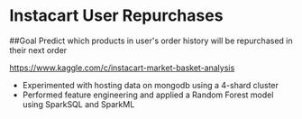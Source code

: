 Instacart User Repurchases
=======================

##Goal
Predict which products in user's order history will be repurchased in their next order

https://www.kaggle.com/c/instacart-market-basket-analysis

- Experimented with hosting data on mongodb using a 4-shard cluster
- Performed feature engineering and applied a Random Forest model using SparkSQL and SparkML